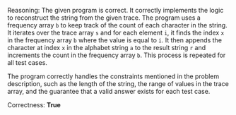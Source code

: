 Reasoning:
The given program is correct. It correctly implements the logic to reconstruct the string from the given trace. The program uses a frequency array `b` to keep track of the count of each character in the string. It iterates over the trace array `s` and for each element `i`, it finds the index `x` in the frequency array `b` where the value is equal to `i`. It then appends the character at index `x` in the alphabet string `a` to the result string `r` and increments the count in the frequency array `b`. This process is repeated for all test cases.

The program correctly handles the constraints mentioned in the problem description, such as the length of the string, the range of values in the trace array, and the guarantee that a valid answer exists for each test case.

Correctness: **True**